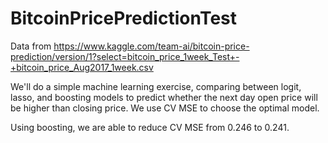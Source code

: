 # BitcoinPricePredictionTest

Data from https://www.kaggle.com/team-ai/bitcoin-price-prediction/version/1?select=bitcoin_price_1week_Test+-+bitcoin_price_Aug2017_1week.csv

We'll do a simple machine learning exercise, comparing between logit, lasso, and boosting models to predict whether the next day open price will be higher than closing price. We use CV MSE to choose the optimal model. 

Using boosting, we are able to reduce CV MSE from 0.246 to 0.241. 
